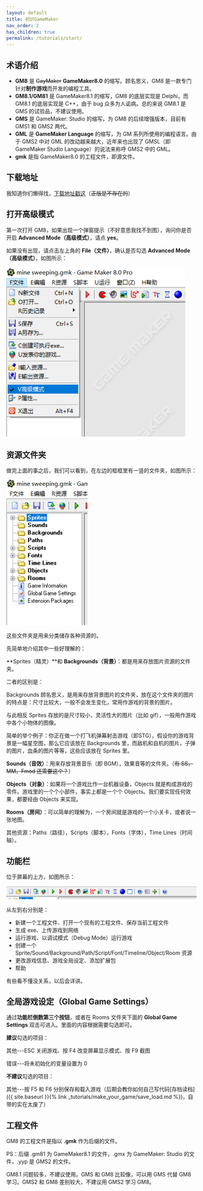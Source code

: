 ```yaml
---
layout: default
title: 初识GameMaker
nav_order: 2
has_children: true
permalink: /tutorials/start/
---
```

## 术语介绍

* **GM8** 是 ~~GayMaker~~ **GameMaker8.0** 的缩写。顾名思义，GM8 是一款专门针对**制作游戏**而开发的编程工具。
* **GM8.1/GM81** 是 GameMaker8.1 的缩写，GM8 的底层实现是 Delphi，而 GM8.1 的底层实现是 C++，由于 bug 众多为人诟病。总的来说 GM8.1 是 GMS 的试验品，不建议使用。
* **GMS** 是 GameMaker: Studio 的缩写，为 GM8 的后续增强版本，目前有 GMS1 和 GMS2 两代。
* **GML** 是 **GameMaker Language** 的缩写，为 GM 系列所使用的编程语言。由于 GMS2 中对 GML 的改动越来越大，近年来也出现了 GMSL（即GameMaker Studio Language）的说法来称呼 GMS2 中的 GML。
* **gmk** 是指 GameMaker8.0 的工程文件，即源文件。

## 下载地址

我知道你们懒得找，[下载地址戳这](https://down.magecorn.com/s/gm8)（~~正版是不存在的~~）

## 打开高级模式

第一次打开 GM8，如果出现一个弹窗提示（不好意思我找不到图），询问你是否开启 **Advanced Mode（高级模式）**，请点 **yes**。

如果没有出现，请点击左上角的 **File（文件）**，确认是否勾选 **Advanced Mode（高级模式）**，如图所示：

![Advanced Mode](/assets/images/start/advanced_mode.png)

## 资源文件夹

做完上面的事之后，我们可以看到，在左边的框框里有一竖的文件夹，如图所示：

![Resource Folders](/assets/images/start/resource_folders.png)

这些文件夹是用来分类储存各种资源的。

先简单地介绍其中一些好理解的：

**Sprites（精灵）**和 **Backgrounds（背景）**：都是用来存放图片资源的文件夹。

二者的区别是：

Backgrounds 顾名思义，是用来存放背景图片的文件夹，放在这个文件夹的图片的特点是：尺寸比较大，一般不会发生变化，常用作游戏的背景的图片。

与此相反 Sprites 存放的是尺寸较小，灵活性大的图片（比如 gif），一般用作游戏中各个小物体的图像。

简单的举个例子：你正在做一个打飞机弹幕射击游戏（即STG），假设你的游戏背景是一幅星空图，那么它应该放在 Backgrounds 里，而敌机和自机的图片，子弹的图片，血条的图片等等，这些应该放在 Sprites 里。

**Sounds（音效）**：用来存放背景音乐（即 BGM），效果音等的文件夹。（~~有 SS，MM，Fmod 还需要这个？~~）

**Objects（对象）**：如果将一个游戏比作一台机器设备，Objects 就是构成游戏的零件。游戏里的一个个小部件，事实上都是一个个 Objects。我们要实现任何效果，都要经由 Objects 来实现。

**Rooms（房间）**：可以简单的理解为，一个房间就是游戏的一个小关卡，或者说一张地图。

其他资源：Paths（路径），Scripts（脚本），Fonts（字体），Time Lines（时间轴）。

## 功能栏

位于屏幕的上方，如图所示：

![Top Bar](/assets/images/start/topbar.png)

从左到右分别是：

* 新建一个工程文件、打开一个现有的工程文件、保存当前工程文件
* 生成 exe、上传游戏到网络
* 运行游戏、以调试模式（Debug Mode）运行游戏
* 创建一个 Sprite/Sound/Background/Path/Script/Font/Timeline/Object/Room 资源
* 更改游戏信息、游戏全局设定、添加扩展包
* 帮助

有些看不懂没关系，以后会详讲。

## 全局游戏设定（Global Game Settings）

通过**功能栏倒数第三个按钮**，或者在 Rooms 文件夹下面的 **Global Game Settings** 双击可进入。里面的内容根据需要勾选即可。

**建议**勾选的项目：

其他---ESC 关闭游戏、按 F4 改变屏幕显示模式、按 F9 截图

错误---将未初始化的变量设置为 0

**不建议**勾选的项目：

其他---按 F5 和 F6 分别保存和载入游戏（后期会教你如何自己写代码[存档读档]({{ site.baseurl }}{% link _tutorials/make_your_game/save_load.md %})，自带的实在太废了）

## 工程文件

GM8 的工程文件是指以 **.gmk** 作为后缀的文件。

PS：后缀 .gm81 为 GameMaker8.1 的文件，.gmx 为 GameMaker: Studio 的文件，.yyp 是 GMS2 的文件。

GM8.1 问题较多，不建议使用。GMS 和 GM8 比较像，可以用 GMS 代替 GM8 学习。GMS2 和 GM8 差别较大，不建议用 GMS2 学习 GM8。
